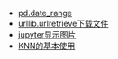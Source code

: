 - [pd.date_range](http://blog.csdn.net/you_are_my_dream/article/details/70209757)
- [urllib.urlretrieve下载文件](http://www.nowamagic.net/academy/detail/1302861)
- [jupyter显示图片](http://bbs.csdn.net/topics/392144095)
- [KNN的基本使用](https://zhuanlan.zhihu.com/p/23191325)
